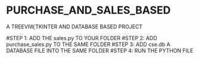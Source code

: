 # PURCHASE_AND_SALES_BASED
A TREEVIW,TKINTER AND DATABASE BASED PROJECT


#STEP 1: ADD THE sales.py TO YOUR FOLDER
        #STEP 2: ADD purchase_sales.py TO THE SAME FOLDER
        #STEP 3: ADD cse.db  A DATABASE FILE INTO THE SAME FOLDER
        #STEP 4: RUN THE PYTHON FILE
